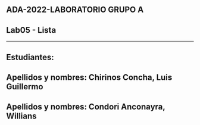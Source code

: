 ## ADA-2022-LABORATORIO GRUPO A
## Lab05 - Lista
***
## Estudiantes: 
## Apellidos y nombres: Chirinos Concha, Luis Guillermo
## Apellidos y nombres: Condori Anconayra, Willians

